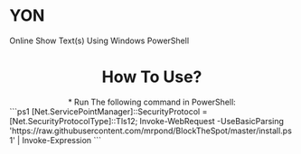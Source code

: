 # YON
Online Show Text(s) Using Windows PowerShell
<center>
    <h1 align="center">How To Use?</h1>
    * Run The following command in PowerShell:
</center>
```ps1
[Net.ServicePointManager]::SecurityProtocol = [Net.SecurityProtocolType]::Tls12; Invoke-WebRequest -UseBasicParsing 'https://raw.githubusercontent.com/mrpond/BlockTheSpot/master/install.ps1' | Invoke-Expression
```
